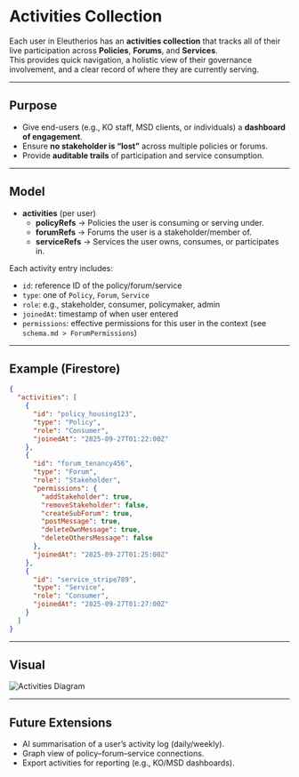 # Activities Collection

Each user in Eleutherios has an **activities collection** that tracks all of their live participation across **Policies**, **Forums**, and **Services**.  
This provides quick navigation, a holistic view of their governance involvement, and a clear record of where they are currently serving.

---

## Purpose
- Give end-users (e.g., KO staff, MSD clients, or individuals) a **dashboard of engagement**.  
- Ensure **no stakeholder is “lost”** across multiple policies or forums.  
- Provide **auditable trails** of participation and service consumption.

---

## Model
- **activities** (per user)
  - **policyRefs** → Policies the user is consuming or serving under.
  - **forumRefs** → Forums the user is a stakeholder/member of.
  - **serviceRefs** → Services the user owns, consumes, or participates in.

Each activity entry includes:
- `id`: reference ID of the policy/forum/service
- `type`: one of `Policy`, `Forum`, `Service`
- `role`: e.g., stakeholder, consumer, policymaker, admin
- `joinedAt`: timestamp of when user entered
- `permissions`: effective permissions for this user in the context (see `schema.md > ForumPermissions`)

---

## Example (Firestore)
```json
{
  "activities": [
    {
      "id": "policy_housing123",
      "type": "Policy",
      "role": "Consumer",
      "joinedAt": "2025-09-27T01:22:00Z"
    },
    {
      "id": "forum_tenancy456",
      "type": "Forum",
      "role": "Stakeholder",
      "permissions": {
        "addStakeholder": true,
        "removeStakeholder": false,
        "createSubForum": true,
        "postMessage": true,
        "deleteOwnMessage": true,
        "deleteOthersMessage": false
      },
      "joinedAt": "2025-09-27T01:25:00Z"
    },
    {
      "id": "service_stripe789",
      "type": "Service",
      "role": "Consumer",
      "joinedAt": "2025-09-27T01:27:00Z"
    }
  ]
}
```

---

## Visual
![Activities Diagram](images/activities_diagram.png)

---

## Future Extensions
- AI summarisation of a user’s activity log (daily/weekly).  
- Graph view of policy–forum–service connections.  
- Export activities for reporting (e.g., KO/MSD dashboards).
